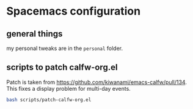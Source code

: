 # Spacemacs configuration

## general things

my personal tweaks are in the `personal` folder.

## scripts to patch calfw-org.el

Patch is taken from https://github.com/kiwanami/emacs-calfw/pull/134. This
fixes a display problem for multi-day events.

```bash
bash scripts/patch-calfw-org.el
```
